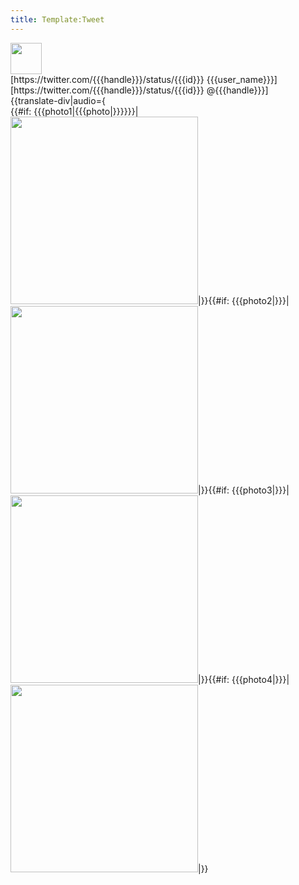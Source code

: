 ```yaml
---
title: Template:Tweet
---
```


<div class="tweet">
<div class="tweet-header"><!--
--><Image src="{{{user_picture}}}" width="50" link="https://twitter.com/{{{handle}}}/status/{{{id}}}"/><!--
--><div class="tweet-author">
<div class="tweet-username">[https://twitter.com/{{{handle}}}/status/{{{id}}} {{{user_name}}}]</div>
<div class="tweet-handle">[https://twitter.com/{{{handle}}}/status/{{{id}}} @{{{handle}}}]</div>
</div>
</div>
<div class="tweet-text">{{translate-div|audio={<Audio src="}"/>|<Audio_src="{{{audio|"/>}}}{{{text}}}}}</div><!--
--><div><!--
-->{{#if: {{{photo1|{{{photo|}}}}}}|<Image src="{{{photo1" position="{{{photo}}}}}}" width="300"/>|}}<!--
-->{{#if: {{{photo2|}}}|<Image src="{{{photo2}}}" width="300" link="https://twitter.com/{{{handle}}}/status/{{{id}}}"/>|}}<!--
-->{{#if: {{{photo3|}}}|<Image src="{{{photo3}}}" width="300" link="https://twitter.com/{{{handle}}}/status/{{{id}}}"/>|}}<!--
-->{{#if: {{{photo4|}}}|<Image src="{{{photo4}}}" width="300" link="https://twitter.com/{{{handle}}}/status/{{{id}}}"/>|}}<!--
--></div><!--
--></div>
